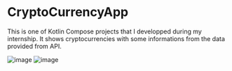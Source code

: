 # CryptoCurrencyApp

This is one of Kotlin Compose projects that I developped during my internship.
It shows cryptocurrencies with some informations from the data provided from API.

![image](https://user-images.githubusercontent.com/61471068/186092559-8185055a-a9c8-44ab-9a44-c3006e2bf902.png)
![image](https://user-images.githubusercontent.com/61471068/186092606-ccf878a0-8c67-4b6a-a2a4-e63faefa868b.png)

